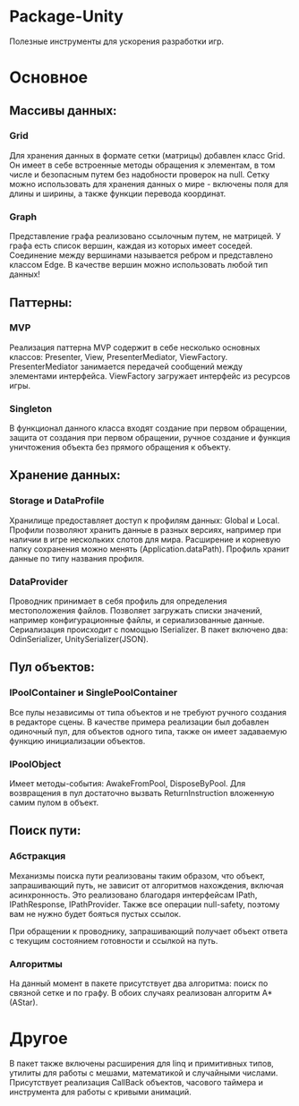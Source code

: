 # Package-Unity
Полезные инструменты для ускорения разработки игр. 

# Основное

## Массивы данных:
### Grid
Для хранения данных в формате сетки (матрицы) добавлен класс Grid<TObject>. Он имеет в себе встроенные методы обращения к элементам, в том числе и безопасным путем без надобности проверок на null. Сетку можно использовать для хранения данных о мире - включены поля для длины и ширины, а также функции перевода координат.
  
### Graph
Представление графа реализовано ссылочным путем, не матрицей. У графа есть список вершин, каждая из которых имеет соседей. Соединение между вершинами называется ребром и представлено классом Edge. В качестве вершин можно использовать любой тип данных!

## Паттерны:
### MVP
Реализация паттерна MVP содержит в себе несколько основных классов: Presenter, View, PresenterMediator, ViewFactory. PresenterMediator занимается передачей сообщений между элементами интерфейса. ViewFactory загружает интерфейс из ресурсов игры.

### Singleton
В функционал данного класса входят создание при первом обращении, защита от создания при первом обращении, ручное создание и функция уничтожения объекта без прямого обращения к объекту.

## Хранение данных:
### Storage и DataProfile
Хранилище предоставляет доступ к профилям данных: Global и Local. Профили позволяют хранить данные в разных версиях, например при наличии в игре нескольких слотов для мира. 
Расширение и корневую папку сохранения можно менять (Application.dataPath). Профиль хранит данные по типу названия профиля.

### DataProvider
Проводник принимает в себя профиль для определения местоположения файлов. Позволяет загружать списки значений, например конфигурационные файлы, и сериализованные данные. Сериализация происходит с помощью ISerializer. В пакет включено два: OdinSerializer, UnitySerializer(JSON).

## Пул объектов:
### IPoolContainer и SinglePoolContainer
Все пулы независимы от типа объектов и не требуют ручного создания в редакторе сцены. В качестве примера реализации был добавлен одиночный пул, для объектов одного типа, также он имеет задаваемую функцию инициализации объектов. 

### IPoolObject
Имеет методы-события: AwakeFromPool, DisposeByPool. Для возвращения в пул достаточно вызвать ReturnInstruction вложенную самим пулом в объект. 

## Поиск пути:
### Абстракция
Механизмы поиска пути реализованы таким образом, что объект, запрашивающий путь, не зависит от алгоритмов нахождения, включая асинхронность. Это реализовано благодаря интерфейсам IPath, IPathResponse, IPathProvider. Также все операции null-safety, поэтому вам не нужно будет бояться пустых ссылок. 

При обращении к проводнику, запрашивающий получает объект ответа с текущим состоянием готовности и ссылкой на путь.

### Алгоритмы
На данный момент в пакете присутствует два алгоритма: поиск по связной сетке и по графу. В обоих случаях реализован алгоритм A* (AStar).

# Другое

В пакет также включены расширения для linq и примитивных типов, утилиты для работы с мешами, математикой и случайными числами. 
Присутствует реализация CallBack объектов, часового таймера и инструмента для работы с кривыми анимаций.
